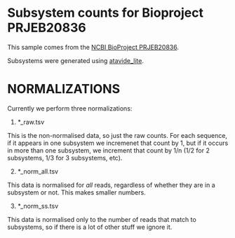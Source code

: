 # Subsystem counts for Bioproject PRJEB20836

This sample comes from the [NCBI BioProject PRJEB20836](https://www.ncbi.nlm.nih.gov/bioproject/?term=PRJEB20836).

Subsystems were generated using [atavide_lite](https://github.com/linsalrob/atavide_lite).



# NORMALIZATIONS

Currently we perform three normalizations:

1. \*\_raw.tsv

This is the non-normalised data, so just the raw counts. For each sequence, if it appears in one subsystem we incremenet that count by 1, but if it occurs in more than one subsystem, we increment that count by 1/n (1/2 for 2 subsystems, 1/3 for 3 subsystems, etc).

2. \*\_norm\_all.tsv

This data is normalised for _all_ reads, regardless of whether they are in a subsystem or not. This makes smaller numbers. 

3. \*\_norm\_ss.tsv

This data is normalised only to the number of reads that match to subsystems, so if there is a lot of other stuff we ignore it.


